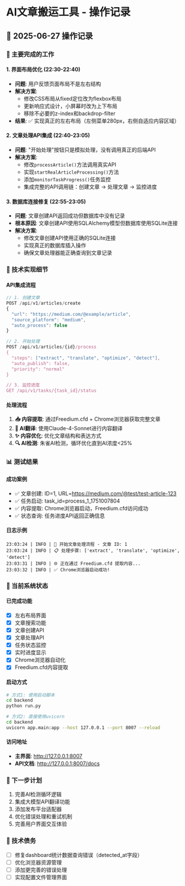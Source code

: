 # AI文章搬运工具 - 操作记录

## 📅 2025-06-27 操作记录

### 🎯 主要完成的工作

#### 1. 界面布局优化 (22:30-22:40)
- **问题**: 用户反馈页面布局不是左右结构
- **解决方案**: 
  - 修改CSS布局从fixed定位改为flexbox布局
  - 更新响应式设计，小屏幕时改为上下布局
  - 移除不必要的z-index和backdrop-filter
- **结果**: ✅ 实现真正的左右布局（左侧菜单280px，右侧自适应内容区域）

#### 2. 文章处理API集成 (22:40-23:05)
- **问题**: "开始处理"按钮只是模拟处理，没有调用真正的后端API
- **解决方案**:
  - 修改`processArticle()`方法调用真实API
  - 实现`startRealArticleProcessing()`方法
  - 添加`monitorTaskProgress()`任务监控
  - 集成完整的API调用链：创建文章 → 处理文章 → 监控进度

#### 3. 数据库连接修复 (22:55-23:05)
- **问题**: 文章创建API返回成功但数据库中没有记录
- **根本原因**: 文章创建API使用SQLAlchemy模型但数据库使用SQLite连接
- **解决方案**:
  - 修改文章创建API使用正确的SQLite连接
  - 实现真正的数据库插入操作
  - 确保文章处理器能正确查询到文章记录

### 🔧 技术实现细节

#### API集成流程
```javascript
// 1. 创建文章
POST /api/v1/articles/create
{
  "url": "https://medium.com/@example/article",
  "source_platform": "medium",
  "auto_process": false
}

// 2. 开始处理
POST /api/v1/articles/{id}/process
{
  "steps": ["extract", "translate", "optimize", "detect"],
  "auto_publish": false,
  "priority": "normal"
}

// 3. 监控进度
GET /api/v1/tasks/{task_id}/status
```

#### 处理流程
1. **📥 内容提取**: 通过Freedium.cfd + Chrome浏览器获取完整文章
2. **🤖 AI翻译**: 使用Claude-4-Sonnet进行内容翻译
3. **✨ 内容优化**: 优化文章结构和表达方式
4. **🔍 AI检测**: 朱雀AI检测，循环优化直到AI浓度<25%

### 📊 测试结果

#### 成功案例
- ✅ 文章创建: ID=1, URL=https://medium.com/@test/test-article-123
- ✅ 任务启动: task_id=process_1_1751007804
- ✅ 内容提取: Chrome浏览器启动，Freedium.cfd访问成功
- ✅ 状态查询: 任务进度API返回正确信息

#### 日志示例
```
23:03:24 | INFO | 🚀 开始文章处理流程 - 文章 ID: 1
23:03:24 | INFO | 📋 处理步骤: ['extract', 'translate', 'optimize', 'detect']
23:03:31 | INFO | 🌐 正在通过 Freedium.cfd 提取内容...
23:03:32 | INFO | ✅ Chrome浏览器启动成功!
```

### 🚀 当前系统状态

#### 已完成功能
- [x] 左右布局界面
- [x] 文章搜索功能
- [x] 文章创建API
- [x] 文章处理API
- [x] 任务状态监控
- [x] 实时进度显示
- [x] Chrome浏览器自动化
- [x] Freedium.cfd内容提取

#### 启动方式
```bash
# 方式1: 使用启动脚本
cd backend
python run.py

# 方式2: 直接使用uvicorn
cd backend
uvicorn app.main:app --host 127.0.0.1 --port 8007 --reload
```

#### 访问地址
- **主界面**: http://127.0.0.1:8007
- **API文档**: http://127.0.0.1:8007/docs

### 🔄 下一步计划
1. 完善AI检测循环逻辑
2. 集成大模型API翻译功能
3. 添加发布平台适配器
4. 优化错误处理和重试机制
5. 完善用户界面交互体验

### 📝 技术债务
- [ ] 修复dashboard统计数据查询错误（detected_at字段）
- [ ] 优化浏览器资源管理
- [ ] 添加更完善的错误处理
- [ ] 实现配置文件管理界面
